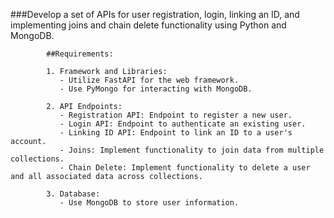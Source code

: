 ###Develop a set of APIs for user registration, login, linking an ID, and implementing joins and chain delete functionality using Python and MongoDB.

            ##Requirements:
            
            1. Framework and Libraries:
               - Utilize FastAPI for the web framework.
               - Use PyMongo for interacting with MongoDB.
            
            2. API Endpoints:
               - Registration API: Endpoint to register a new user.
               - Login API: Endpoint to authenticate an existing user.
               - Linking ID API: Endpoint to link an ID to a user's account.
               - Joins: Implement functionality to join data from multiple collections.
               - Chain Delete: Implement functionality to delete a user and all associated data across collections.
            
            3. Database:
               - Use MongoDB to store user information.
